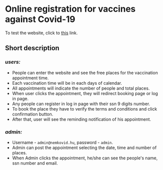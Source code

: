 # Online registration for vaccines against Covid-19

To test the website, click to [this](https://the-national-health-care.herokuapp.com/index.php) link.

## Short description

### _users:_
- People can enter the website and see the free places for the vaccination appointment time.
- Each vaccination time will be in each days of calendar.
- All appointments will indicate the number of people and total places.
- When user clicks the appointment, they will redirect booking page or log in page.
- Any people can register in log in page with their ssn 9 digits number.
- To book the place they have to verify the terms and conditions and click confirmation button.
- After that, user will see the reminding notification of his appointment.

### _admin:_
- Username - `admin@nemkovid.hu`, password - `admin`.
- Admin can post the appointment selecting the date, time and number of places.
- When Admin clicks the appointment, he/she can see the people's name, ssn number and email.
